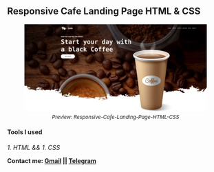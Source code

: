 ## Responsive Cafe Landing Page HTML & CSS
<figure>
    <img src="img/preview.jpg" alt="Responsive-Cafe-Landing-Page-HTML-CSS">
    <figcaption align="center"><small><em>Preview: Responsive-Cafe-Landing-Page-HTML-CSS</em></small></figcaption>
</figure>

#### Tools I used
*1. HTML &&*
*1. CSS*

**Contact me: <a href="mailto:zelalemgizachew890@gmail.com">Gmail</a> || <a href="https://t.me/Zenonymous">Telegram</a>**